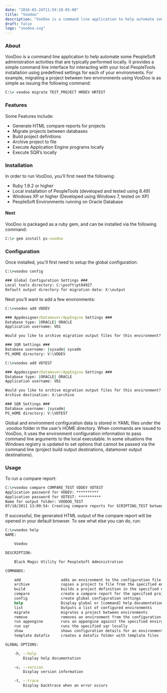```yaml
---
date: "2016-03-24T11:59:28-05:00"
title: "Voodoo"
description: "VooDoo is a command line application to help automate some PeopleSoft administration activities that are typically performed locally."
draft: false
logo: "voodoo.svg"
---
```


### About

VooDoo is a command line application to help automate some PeopleSoft
administration activities that are typically performed locally. It
provides a simple command line interface for interacting with your local
PeopleTools installation using predefined settings for each of your
environments. For example, migrating a project between two environments
using VooDoo is as simple as issuing the following command:

```bat
C:\> voodoo migrate TEST_PROJECT HRDEV HRTEST
```

### Features

Some Features include:

* Generate HTML compare reports for projects
* Migrate projects between databases
* Build project definitions
* Archive project to file
* Execute Application Engine programs locally
* Execute SQR’s locally

### Installation

In order to run VooDoo, you’ll first need the following:

* Ruby 1.9.2 or higher
* Local installation of PeopleTools (developed and tested using 8.49)
* Windows XP or higher (Developed using Windows 7, tested on XP)
* PeopleSoft Environments running on Oracle Database

#### Next

VooDoo is packaged as a ruby gem, and can be installed via the following command:

```bat
C:\> gem install ps-voodoo
```


### Configuration

Once installed, you’ll first need to setup the global configuration:

```bat
C:\>voodoo config

### Global Configuration Settings ###
Local tools directory: C:\psoft\pt84927
Default output directory for migration data: X:\output
```

Next you’ll want to add a few environments:

```bat
C:\>voodoo add VDDEV

### Appdesigner/Datamover/AppEngine Settings ###
Database type: |ORACLE| ORACLE
Application username: VD1

Would you like to archive migration output files for this environment? (y/n) n

### SQR Settings ###
Database username: |sysadm| sysadm
PS_HOME directory: V:\VDDEV

C:\>voodoo add VDTEST

### Appdesigner/Datamover/AppEngine Settings ###
Database type: |ORACLE| ORACLE
Application username: VD1

Would you like to archive migration output files for this environment? (y/n) y
Archive destination: X:\archive

### SQR Settings ###
Database username: |sysadm|
PS_HOME directory: V:\VDTEST
```

Global and environment configuration data is stored in YAML files under the .voodoo folder in the user’s HOME directory. When commands are issued to VooDoo, it uses the environment configuration information to pass command line arguments to the local executable. In some situations the Windows registry is updated to set options that cannot be passed via the command line (project build output destinations, datamover output destinations).

### Usage

To run a compare report:

```bat
C:\>voodoo compare COMPARE_TEST VDDEV VDTEST
Application password for VDDEV: **********
Application password for VDTEST: **********
Name for output folder: VOODOO_TEST
07/18/2011 13:09:54: Creating compare reports for SCRIPTING_TEST between FNDEV and FNSPTB
```

If successful, the generated HTML output of the compare report will be opened in your default browser. To see what else you can do, run:

```bat
C:\>voodoo help
NAME:

    Voodoo

DESCRIPTION:

    Black Magic Utility for PeopleSoft Administration

COMMANDS:

    add                  adds an environment to the configuration file
    archive              copies a project to file from the specified environment
    build                builds a project definition in the specified environment
    compare              create a compare report for the specified project
    config               create global configuration settings
    help                 Display global or [command] help documentation.
    list                 Outputs a list of configured environments
    migrate              migrates a project between environments
    remove               removes an environment from the configuration file
    run appengine        runs an appengine against the specified environment
    run sqr              runs the specified sqr locally
    show                 shows configuration details for an environment
    template datafix     creates a datafix folder with template files

GLOBAL OPTIONS:

    -h, --help
        Display help documentation

    -v, --version
        Display version information

    -t, --trace
        Display backtrace when an error occurs
```
